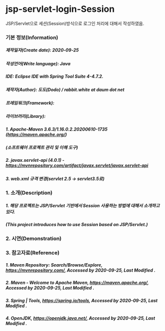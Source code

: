 # jsp-servlet-login-Session
JSP/Servlet으로 세션(Session)방식으로 로그인 처리에 대해서 작성하였음.

### 기본 정보(Information)
##### 제작일자(Create date): 2020-09-25
##### 작성언어(Write language): Java
##### IDE: Eclipse IDE with Spring Tool Suite 4-4.7.2.
##### 제작자(Author): 도도(Dodo) / rabbit.white at daum dot net
##### 프레임워크(Framework): 
##### 라이브러리(Library): 
##### 1. Apache-Maven 3.6.3/1.16.0.2.20200610-1735 (https://maven.apache.org/)
##### (소프트웨어 프로젝트 관리 및 이해 도구)
##### 2. javax.servlet-api (4.0.1) - https://mvnrepository.com/artifact/javax.servlet/javax.servlet-api
##### 3. web.xml 규격 변경(servlet 2.5 -> servlet3.5로)

### 1. 소개(Description)
##### 1. 해당 프로젝트는 JSP/Servlet 기반에서 Session 사용하는 방법에 대해서 소개하고 있다.
##### (This project introduces how to use Session based on JSP/Servlet.)

### 2. 시연(Demonstration)

### 3. 참고자료(Reference)
##### 1. Maven Repository: Search/Browse/Explore, https://mvnrepository.com/, Accessed by 2020-09-25, Last Modified .
##### 2. Maven - Welcome to Apache Maven, https://maven.apache.org/, Accessed by 2020-09-25, Last Modified .
##### 3. Spring | Tools, https://spring.io/tools, Accessed by 2020-09-25, Last Modified .
##### 4. OpenJDK, https://openjdk.java.net/, Accessed by 2020-09-25, Last Modified .
